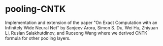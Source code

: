 # pooling-CNTK
Implementation and extension of the paper "On Exact Computation with an Infinitely Wide Neural Net" by Sanjeev Arora, Simon S. Du, Wei Hu, Zhiyuan Li, Ruslan Salakhutdinov, and Ruosong Wang where we derived CNTK formula for other pooling layers.
